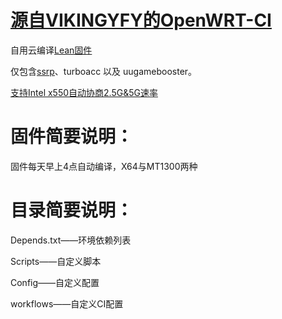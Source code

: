 # [源自VIKINGYFY的OpenWRT-CI](https://github.com/VIKINGYFY/OpenWRT-CI)
自用云编译[Lean固件](https://github.com/coolsnowwolf/lede)

仅包含[ssrp](https://github.com/fw876/helloworld)、turboacc 以及 uugamebooster。

[支持Intel x550自动协商2.5G&5G速率](https://github.com/shenlijun/openwrt-x550-nbase-t)

# 固件简要说明：

固件每天早上4点自动编译，X64与MT1300两种

# 目录简要说明：

Depends.txt——环境依赖列表

Scripts——自定义脚本

Config——自定义配置

workflows——自定义CI配置
